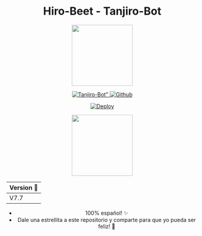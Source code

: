 <div align="center">

# Hiro-Beet - Tanjiro-Bot
  
  <p align="center">
    <img src="https://i.ibb.co/9t0yKmL/tanjiroicon.jpg" width="160" height="160"/>
  </p>
  
  <p align="center">
    <a href="https://github.com/Hiro-Beet/Tanjiro-Bot"><img title=Tanjiro-Bot" src="https://img.shields.io/badge/Hiro-Beet♥️-black?colorA=%23ff0000&colorB=%23000000&style=for-the-badge">     </a>
    <a href="https://github.com/Hiro-Beet"><img title="Github" src="https://img.shields.io/badge/hiro-beet-brightgreen?style=for-the-badge&logo=github"></a>
  </p>

  [![Deploy](https://www.herokucdn.com/deploy/button.svg)](https://heroku.com/deploy?template=https://github.com/Hiro-Beet/Tanjiro-Bot)
      
  <p align="center">
    <a href="https://github.com/Hiro-Beet"><img src="https://i.ibb.co/v355Yb6/HiroIcon.png" width="160" height="160"/></a>
  </p>

  | Version 🦊 | 
  |------------ |
  | V7.7 |

- 100% español! ✨
- Dale una estrellita a este repositorio y comparte para que yo pueda ser feliz! 🎉
